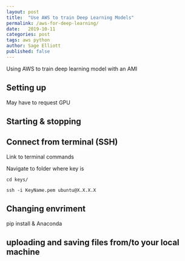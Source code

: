 ```yaml
---
layout: post
title:  "Use AWS to train Deep Learning Models"
permalink: /aws-for-deep-learning/
date:   2019-10-11
categories: post
tags: aws python
author: Sage Elliott
published: false
---
```


Using AWS to train deep learning model with an AMI

## Setting up

May have to request GPU

## Starting & stopping



## Connect from terminal (SSH)

Link to terminal commands

Navigate to folder where key is 

`cd keys/`

`ssh -i KeyName.pem ubuntu@X.X.X.X`


## Changing envriment

pip install & Anaconda

## uploading and saving files from/to your local machine



